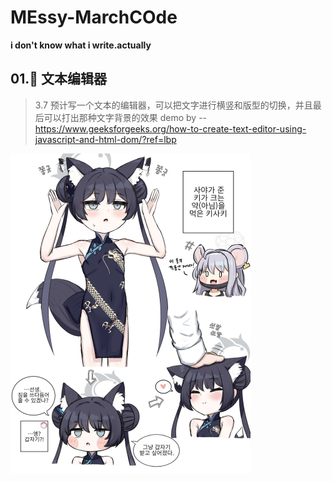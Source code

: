 # MEssy-MarchCOde
**i don't know what i write.actually**
## 01.👻 文本编辑器
> 3.7 预计写一个文本的编辑器，可以把文字进行横竖和版型的切换，并且最后可以打出那种文字背景的效果
> demo by -- https://www.geeksforgeeks.org/how-to-create-text-editor-using-javascript-and-html-dom/?ref=lbp


<img src="./img.jpg" style="zoom:50%;" />

